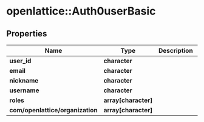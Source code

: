 # openlattice::Auth0userBasic

## Properties
Name | Type | Description | Notes
------------ | ------------- | ------------- | -------------
**user_id** | **character** |  | [optional] 
**email** | **character** |  | [optional] 
**nickname** | **character** |  | [optional] 
**username** | **character** |  | [optional] 
**roles** | **array[character]** |  | [optional] 
**com/openlattice/organization** | **array[character]** |  | [optional] 


